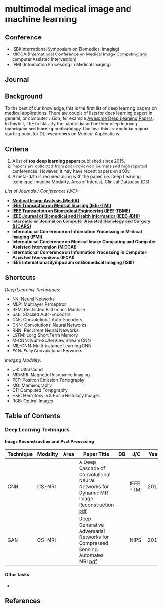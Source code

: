 # multimodal medical image and machine learning

## Conference 
* ISBI(International Symposium on Biomedical Imaging)
* MICCAI(International Conference on Medical Image Computing and computer Assisted Intervention)
* IPMI (Information Processing in Medical Imaging)


## Journal


## Background
To the best of our knowledge, this is the first list of deep learning papers on medical applications. There are couple of lists for deep learning papers in general, or computer vision, for example [Awesome Deep Learning Papers](https://github.com/terryum/awesome-deep-learning-papers.git). In this list, I try to classify the papers based on their deep learning techniques and learning methodology. I believe this list could be a good starting point for DL researchers on Medical Applications. 

## Criteria

1. A list of **top deep learning papers** published since 2015.
2. Papers are collected from peer-reviewed journals and high reputed conferences. However, it may have recent papers on arXiv. 
3. A meta-data is required along with the paper, i.e. Deep Learning technique, Imaging Modality, Area of Interest, Clinical Database (DB). 

*List of Journals / Conferences (J/C):*

- **[Medical Image Analysis (MedIA)](https://www.journals.elsevier.com/medical-image-analysis/)**
- **[IEEE Transaction on Medical Imaging (IEEE-TMI)](https://ieee-tmi.org/)**
- **[IEEE Transaction on Biomedical Engineering (IEEE-TBME)](http://tbme.embs.org/)**
- **[IEEE Journal of Biomedical and Health Informatics (IEEE-JBHI)](http://jbhi.embs.org/)**
- **[International Journal on Computer Assisted Radiology and Surgery (IJCARS)](http://www.springer.com/medicine/radiology/journal/11548)**
- **International Conference on Information Processing in Medical Imaging (IPMI)**
- **International Conference on Medical Image Computing and Computer Assisted Intervention (MICCAI)**
- **International Conference on Information Processing in Computer-Assisted Interventions (IPCAI)**
- **IEEE International Symposium on Biomedical Imaging (ISBI)**

## Shortcuts

*Deep Learning Techniques:*

- NN: Neural Networks 
- MLP: Multilayer Perceptron 
- RBM: Restricted Boltzmann Machine
- SAE: Stacked Auto-Encoders
- CAE: Convolutional Auto-Encoders
- CNN: Convolutional Neural Networks 
- RNN: Recurrent Neural Networks
- LSTM: Long Short Term Memory
- M-CNN: Multi-Scale/View/Stream CNN
- MIL-CNN: Multi-instance Learning CNN
- FCN: Fully Convolutional Networks

*Imaging Modality:*

- US: Ultrasound 
- MR/MRI: Magnetic Resonance Imaging 
- PET: Positron Emission Tomography
- MG: Mammography
- CT: Computed Tompgraphy
- H&E: Hematoxylin & Eosin Histology Images
- RGB: Optical Images 


## Table of Contents
### Deep Learning Techniques 

#### Image Reconstruction and Post Processing
| Technique | Modality | Area | Paper Title| DB | J/C | Year |
| ------ | ----------- | ----------- | ----------- |---|----------- | ---- |
| CNN | CS-MRI | | A Deep Cascade of Convolutional Neural Networks for Dynamic MR Image Reconstruction [pdf](http://ieeexplore.ieee.org/stamp/stamp.jsp?tp=&arnumber=8067520) | | IEEE-TMI | 2017 |
| GAN | CS-MRI | | Deep Generative Adversarial Networks for Compressed Sensing Automates MRI [pdf](https://www.doc.ic.ac.uk/~bglocker/public/mednips2017/med-nips_2017_paper_7.pdf) | | NIPS | 2017 |
#### Other tasks
- 


## References 
